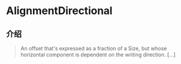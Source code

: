 # AlignmentDirectional

## 介绍

> An offset that's expressed as a fraction of a Size, but whose horizontal component is dependent on the writing direction. [...]
